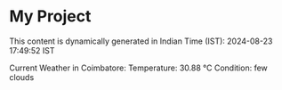 # My Project

This content is dynamically generated in Indian Time (IST): 2024-08-23 17:49:52 IST


Current Weather in Coimbatore:
Temperature: 30.88 °C
Condition: few clouds
